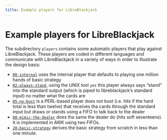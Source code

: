 ```yaml
---
title: Example players for LibreBlackjack
...
```


# Example players for LibreBlackjack

The subdirectory `players` contains some automatic players that play against LibreBlackjack. These players are coded in different languages and communicate with LibreBlackjack in a variety of ways in order to illustrate the design basis:

 * [`00-internal`](00-internal) uses the internal player that defaults to playing one million hands of basic strategy
 * [`02-always-stand`](02-always-stand), using the UNIX tool `yes` this player always says “stand” into the standard output (which is piped to libreblackjack’s standard input) no matter what the cards are
 * [`05-no-bust`](05-no-bust) is a PERL-based player does not bust (i.e. hits if the hard total is less than twelve) that receives tha cards through the standard input but draws or stands using a FIFO to talk back to the dealer
 * [`08-mimic-the-dealer`](08-mimic-the-dealer) does tha same the dealer do (hits soft seventeens). It is implemented in AWK using two FIFOs.
 * [`20-basic-strategy`](20-basic-strategy) derives the basic strategy from scratch in less than one minute.

